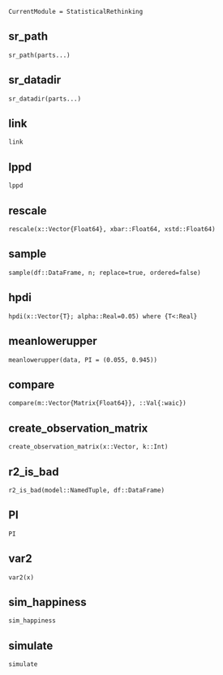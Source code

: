 ```@meta
CurrentModule = StatisticalRethinking
```

## sr\_path
```@docs
sr_path(parts...)
```

## sr\_datadir
```@docs
sr_datadir(parts...)
```

## link
```@docs
link
```

## lppd
```@docs
lppd
```

## rescale
```@docs
rescale(x::Vector{Float64}, xbar::Float64, xstd::Float64)
```

## sample
```@docs
sample(df::DataFrame, n; replace=true, ordered=false)
```

## hpdi
```@docs
hpdi(x::Vector{T}; alpha::Real=0.05) where {T<:Real}
```

## meanlowerupper
```@docs
meanlowerupper(data, PI = (0.055, 0.945))
```

## compare
```@docs
compare(m::Vector{Matrix{Float64}}, ::Val{:waic})
```

## create\_observation\_matrix
```@docs
create_observation_matrix(x::Vector, k::Int)
```

## r2\_is\_bad
```@docs
r2_is_bad(model::NamedTuple, df::DataFrame)
```

## PI
```@docs
PI
```

## var2
```@docs
var2(x)
```

## sim\_happiness
```@docs
sim_happiness
```

## simulate
```@docs
simulate
```
